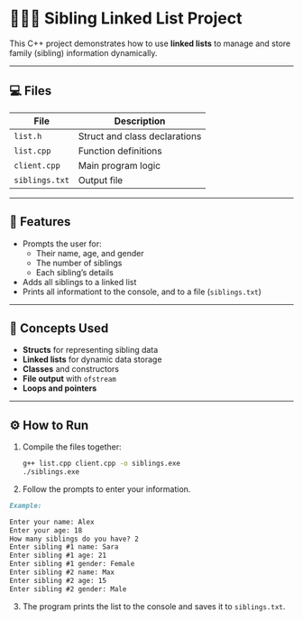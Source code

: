 # 👨‍👩‍👧 Sibling Linked List Project

This C++ project demonstrates how to use **linked lists** to manage and store family (sibling) information dynamically.

---

## 💻 Files

| File | Description |
|------|--------------|
| `list.h` | Struct and class declarations |
| `list.cpp` | Function definitions |
| `client.cpp` | Main program logic |
| `siblings.txt` | Output file |

---

## 🧩 Features

- Prompts the user for:
  - Their name, age, and gender
  - The number of siblings
  - Each sibling’s details
- Adds all siblings to a linked list
- Prints all informationt to the console, and to a file (`siblings.txt`)

---

## 🧠 Concepts Used

- **Structs** for representing sibling data
- **Linked lists** for dynamic data storage
- **Classes** and constructors
- **File output** with `ofstream`
- **Loops and pointers**

---

## ⚙️ How to Run

1. Compile the files together:
   ```bash
   g++ list.cpp client.cpp -o siblings.exe
   ./siblings.exe
2. Follow the prompts to enter your information.
  ```markdown
  Example:
  
  Enter your name: Alex
  Enter your age: 18
  How many siblings do you have? 2
  Enter sibling #1 name: Sara
  Enter sibling #1 age: 21
  Enter sibling #1 gender: Female
  Enter sibling #2 name: Max
  Enter sibling #2 age: 15
  Enter sibling #2 gender: Male
  ```
3. The program prints the list to the console and saves it to `siblings.txt`.

